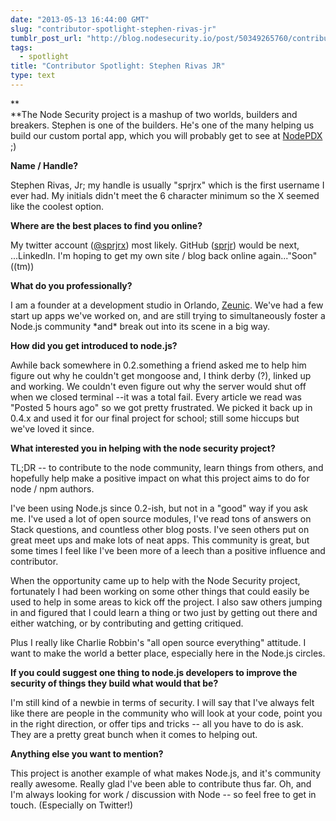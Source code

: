 ```yaml
---
date: "2013-05-13 16:44:00 GMT"
slug: "contributor-spotlight-stephen-rivas-jr"
tumblr_post_url: "http://blog.nodesecurity.io/post/50349265760/contributor-spotlight-stephen-rivas-jr"
tags: 
  - spotlight
title: "Contributor Spotlight: Stephen Rivas JR"
type: text
---
```

**  
**The Node Security project is a mashup of two worlds, builders and breakers. Stephen is one of the builders. He's one of the many helping us build our custom portal app, which you will probably get to see at [NodePDX](http://nodepdx.org/) ;)

**Name / Handle?**  
  
Stephen Rivas, Jr; my handle is usually "sprjrx" which is the first username I ever had. My initials didn't meet the 6 character minimum so the X seemed like the coolest option.  
  
**Where are the best places to find you online?**  
  
My twitter account ([@sprjrx](https://twitter.com/sprjrx)) most likely. GitHub ([sprjr](https://github.com/sprjr)) would be next, ...LinkedIn. I'm hoping to get my own site / blog back online again..."Soon"((tm))  
  
**What do you professionally?**  
  
I am a founder at a development studio in Orlando, [Zeunic](http://zeunic.com/). We've had a few start up apps we've worked on, and are still trying to simultaneously foster a Node.js community \*and\* break out into its scene in a big way.  
  
**How did you get introduced to node.js?**  
  
Awhile back somewhere in 0.2.something a friend asked me to help him figure out why he couldn't get mongoose and, I think derby (?), linked up and working. We couldn't even figure out why the server would shut off when we closed terminal --it was a total fail. Every article we read was "Posted 5 hours ago" so we got pretty frustrated. We picked it back up in 0.4.x and used it for our final project for school; still some hiccups but we've loved it since.  
  
**What interested you in helping with the node security project?**  
  
TL;DR -- to contribute to the node community, learn things from others, and hopefully help make a positive impact on what this project aims to do for node / npm authors.  
  
I've been using Node.js since 0.2-ish, but not in a "good" way if you ask me. I've used a lot of open source modules, I've read tons of answers on Stack questions, and countless other blog posts. I've seen others put on great meet ups and make lots of neat apps. This community is great, but some times I feel like I've been more of a leech than a positive influence and contributor.  
  
When the opportunity came up to help with the Node Security project, fortunately I had  been working on some other things that could easily be used to help in some areas to kick off the project. I also saw others jumping in and figured that I could learn a thing or two just by getting out there and either watching, or by contributing and getting critiqued.  
  
Plus I really like Charlie Robbin's "all open source everything" attitude. I want to make the world a better place, especially here in the Node.js circles.  
  
**If you could suggest one thing to node.js developers to improve the security of things they build what would that be?**  
  
I'm still kind of a newbie in terms of security. I will say that I've always felt like there are people in the community who will look at your code, point you in the right direction, or offer tips and tricks -- all you have to do is ask. They are a pretty great bunch when it comes to helping out.  
  
**Anything else you want to mention?**

  
This project is another example of what makes Node.js, and it's community really awesome. Really glad I've been able to contribute thus far. Oh, and I'm always looking for work / discussion with Node -- so feel free to get in touch. (Especially on Twitter!)